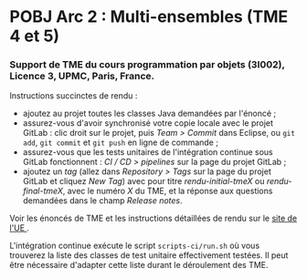 # POBJ Arc 2 : Multi-ensembles (TME 4 et 5)

### Support de TME du cours programmation par objets (3I002), Licence 3, UPMC, Paris, France.

Instructions succinctes de rendu :
* ajoutez au projet toutes les classes Java demandées par l'énoncé ;
* assurez-vous d'avoir synchronisé votre copie locale avec le projet GitLab : clic droit sur le projet, puis _Team > Commit_ dans Eclipse, ou `git add`, `git commit` et `git push` en ligne de commande ;
* assurez-vous que les tests unitaires de l'intégration continue sous GitLab fonctionnent : _CI / CD > pipelines_ sur la page du projet GitLab ;
* ajoutez un _tag_ (allez dans _Repository > Tags_ sur la page du projet GitLab et cliquez _New Tag_) avec pour titre _rendu-initial-tmeX_ ou _rendu-final-tmeX_, avec le numéro _X_ du TME, et la réponse aux questions demandées dans le champ _Release notes_.

Voir les énoncés de TME et les instructions détaillées de rendu sur le [site de l'UE ](http://www-licence.ufr-info-p6.jussieu.fr/lmd/licence/2017/ue/3I002-2018fev/).

L'intégration continue exécute le script `scripts-ci/run.sh` où vous trouverez la liste des classes de test unitaire effectivement testées. Il peut être nécessaire d'adapter cette liste durant le déroulement des TME.
